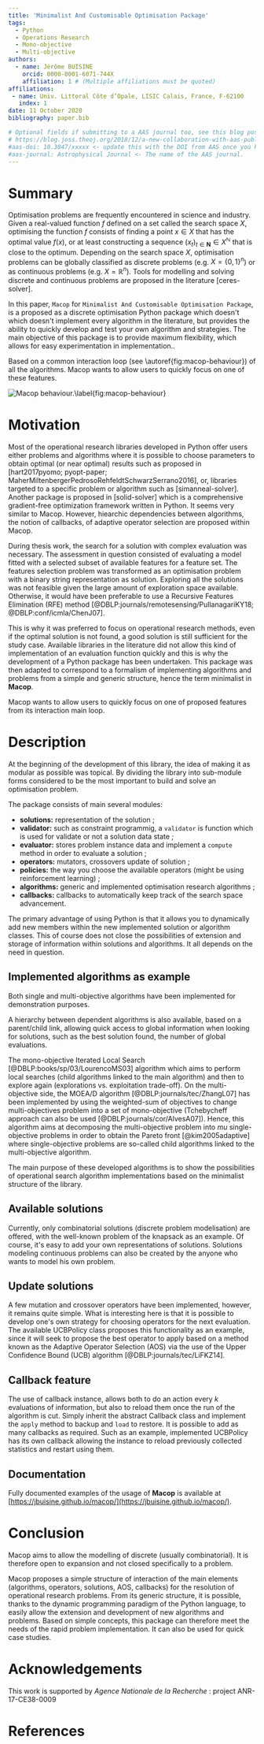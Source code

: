 ```yaml
---
title: 'Minimalist And Customisable Optimisation Package'
tags:
  - Python
  - Operations Research
  - Mono-objective
  - Multi-objective
authors:
  - name: Jérôme BUISINE
    orcid: 0000-0001-6071-744X
    affiliation: 1 # (Multiple affiliations must be quoted)
affiliations:
 - name: Univ. Littoral Côte d’Opale, LISIC Calais, France, F-62100
   index: 1
date: 11 October 2020
bibliography: paper.bib

# Optional fields if submitting to a AAS journal too, see this blog post:
# https://blog.joss.theoj.org/2018/12/a-new-collaboration-with-aas-publishing
#aas-doi: 10.3847/xxxxx <- update this with the DOI from AAS once you know it.
#aas-journal: Astrophysical Journal <- The name of the AAS journal.
---
```


# Summary

Optimisation problems are frequently encountered in science and industry. Given a real-valued function $f$ defined on a set called the search space $X$, optimising the function $f$ consists of finding a point $x \in X$ that has the optimal value $f(x)$, or at least constructing a sequence $(x_t)_{t \in \mathbf{N}} \in X^\mathbb{N}$ that is close to the optimum. Depending on the search space $X$, optimisation problems can be globally classified as discrete problems (e.g. $X=\{0,1\}^n$) or as continuous problems (e.g. $X=\mathbb{R}^n$). Tools for modelling and solving discrete and continuous problems are proposed in the literature [ceres-solver].

In this paper, `Macop` for `Minimalist And Customisable Optimisation Package`, is a proposed as a discrete optimisation Python package which doesn't which doesn't implement every algorithm in the literature, but provides the ability to quickly develop and test your own algorithm and strategies. The main objective of this package is to provide maximum flexibility, which allows for easy experimentation in implementation..

Based on a common interaction loop (see \autoref{fig:macop-behaviour}) of all the algorithms. Macop wants to allow users to quickly focus on one of these features.

![Macop behaviour.\label{fig:macop-behaviour}](docs/source/_static/documentation/macop_behaviour.png)

# Motivation

Most of the operational research libraries developed in Python offer users either problems and algorithms where it is possible to choose parameters to obtain optimal (or near optimal) results such as proposed in [hart2017pyomo; pyopt-paper; MaherMiltenbergerPedrosoRehfeldtSchwarzSerrano2016], or, libraries targeted to a specific problem or algorithm such as [simanneal-solver]. Another package is proposed in [solid-solver] which is a comprehensive gradient-free optimization framework written in Python. It seems very similar to Macop. However, hiearchic dependencies between algorithms, the notion of callbacks, of adaptive operator selection are proposed within Macop.

During thesis work, the search for a solution with complex evaluation was necessary. The assessment in question consisted of evaluating a model fitted with a selected subset of available features for a feature set. The features selection problem was transformed as an optimisation problem with a binary string representation as solution. Exploring all the solutions was not feasible given the large amount of exploration space available. Otherwise, it would have been preferable to use a Recursive Features Elimination (RFE) method [@DBLP:journals/remotesensing/PullanagariKY18; @DBLP:conf/icmla/ChenJ07].

This is why it was preferred to focus on operational research methods, even if the optimal solution is not found, a good solution is still sufficient for the study case. Available libraries in the literature did not allow this kind of implementation of an evaluation function quickly and this is why the development of a Python package has been undertaken. This package was then adapted to correspond to a formalism of implementing algorithms and problems from a simple and generic structure, hence the term minimalist in **Macop**.

Macop wants to allow users to quickly focus on one of proposed features from its interaction main loop.

# Description

At the beginning of the development of this library, the idea of making it as modular as possible was topical. By dividing the library into sub-module forms considered to be the most important to build and solve an optimisation problem.

The package consists of main several modules:

- **solutions:** representation of the solution ;
- **validator:** such as constraint programmig, a `validator` is function which is used for validate or not a solution data state ;
- **evaluator:** stores problem instance data and implement a `compute` method in order to evaluate a solution ;
- **operators:** mutators, crossovers update of solution ;
- **policies:** the way you choose the available operators (might be using reinforcement learning) ;
- **algorithms:** generic and implemented optimisation research algorithms ;
- **callbacks:** callbacks to automatically keep track of the search space advancement.


The primary advantage of using Python is that it allows you to dynamically add new members within the new implemented solution or algorithm classes. This of course does not close the possibilities of extension and storage of information within solutions and algorithms. It all depends on the need in question.

## Implemented algorithms as example

Both single and multi-objective algorithms have been implemented for demonstration purposes. 

A hierarchy between dependent algorithms is also available, based on a parent/child link, allowing quick access to global information when looking for solutions, such as the best solution found, the number of global evaluations.

The mono-objective Iterated Local Search [@DBLP:books/sp/03/LourencoMS03] algorithm which aims to perform local searches (child algorithms linked to the main algorithm) and then to explore again (explorations vs. exploitation trade-off). On the multi-objective side, the MOEA/D algorithm [@DBLP:journals/tec/ZhangL07] has been implemented by using the weighted-sum of objectives to change multi-objectives problem into a set of mono-objective (Tchebycheff approach can also be used [@DBLP:journals/cor/AlvesA07]). Hence, this algorithm aims at decomposing the multi-objective problem into $mu$ single-objective problems in order to obtain the Pareto front [@kim2005adaptive] where single-objective problems are so-called child algorithms linked to the multi-objective algorithm.

The main purpose of these developed algorithms is to show the possibilities of operational search algorithm implementations based on the minimalist structure of the library.

## Available solutions

Currently, only combinatorial solutions (discrete problem modelisation) are offered, with the well-known problem of the knapsack as an example. Of course, it's easy to add your own representations of solutions. Solutions modeling continuous problems can also be created by the anyone who wants to model his own problem.

## Update solutions

A few mutation and crossover operators have been implemented, however, it remains quite simple. What is interesting here is that it is possible to develop one's own strategy for choosing operators for the next evaluation. The available UCBPolicy class proposes this functionality as an example, since it will seek to propose the best operator to apply based on a method known as the Adaptive Operator Selection (AOS) via the use of the Upper Confidence Bound (UCB) algorithm [@DBLP:journals/tec/LiFKZ14]. 

## Callback feature

The use of callback instance, allows both to do an action every $k$ evaluations of information, but also to reload them once the run of the algorithm is cut. Simply inherit the abstract Callback class and implement the `apply` method to backup and `load` to restore. It is possible to add as many callbacks as required. Such as an example, implemented UCBPolicy has its own callback allowing the instance to reload previously collected statistics and restart using them.

## Documentation

Fully documented examples of the usage of **Macop** is available at [https://jbuisine.github.io/macop/](https://jbuisine.github.io/macop/).

# Conclusion

Macop aims to allow the modelling of discrete (usually combinatorial). It is therefore open to expansion and not closed specifically to a problem.

Macop proposes a simple structure of interaction of the main elements (algorithms, operators, solutions, AOS, callbacks) for the resolution of operational research problems. From its generic structure, it is possible, thanks to the dynamic programming paradigm of the Python language, to easily allow the extension and development of new algorithms and problems. Based on simple concepts, this package can therefore meet the needs of the rapid problem implementation. It can also be used for quick case studies.

# Acknowledgements

This work is supported by *Agence Nationale de la Recherche* : project ANR-17-CE38-0009

# References